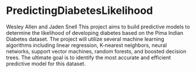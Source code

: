 # PredictingDiabetesLikelihood
Wesley Allen and Jaden Snell
This project aims to build predictive models to determine the likelihood of developing diabetes based on the Pima Indian Diabetes dataset. 
The project will utilize several machine learning algorithms including linear regression, K-nearest neighbors, neural networks, support vector machines, 
random forests, and boosted decision trees. The ultimate goal is to identify the most accurate and efficient predictive model for this dataset.
